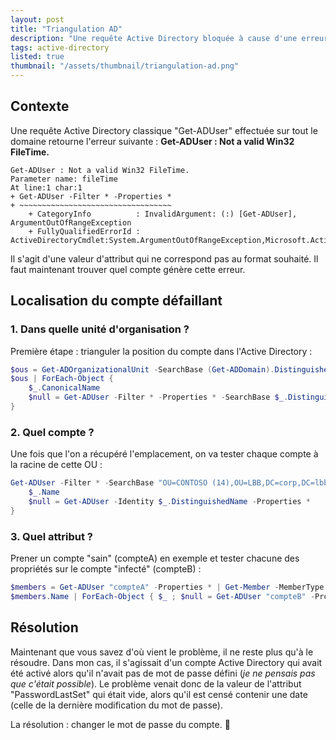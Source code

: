 ```yaml
---
layout: post
title: "Triangulation AD"
description: "Une requête Active Directory bloquée à cause d'une erreur sur un compte utilisateur ou ordinateur"
tags: active-directory
listed: true
thumbnail: "/assets/thumbnail/triangulation-ad.png"
---
```


## Contexte

Une requête Active Directory classique "Get-ADUser" effectuée sur tout le domaine retourne l'erreur suivante : **Get-ADUser : Not a valid Win32 FileTime.**

```
Get-ADUser : Not a valid Win32 FileTime.
Parameter name: fileTime
At line:1 char:1
+ Get-ADUser -Filter * -Properties *
+ ~~~~~~~~~~~~~~~~~~~~~~~~~~~~~~~~~~
    + CategoryInfo          : InvalidArgument: (:) [Get-ADUser], ArgumentOutOfRangeException
    + FullyQualifiedErrorId : ActiveDirectoryCmdlet:System.ArgumentOutOfRangeException,Microsoft.ActiveDirectory.Management.Commands.GetADUser
```

Il s'agit d'une valeur d'attribut qui ne correspond pas au format souhaité. Il faut maintenant trouver quel compte génère cette erreur.

## Localisation du compte défaillant

### 1. Dans quelle unité d'organisation ?

Première étape : trianguler la position du compte dans l'Active Directory :

```powershell
$ous = Get-ADOrganizationalUnit -SearchBase (Get-ADDomain).DistinguishedName -Properties CanonicalName -Filter * | Sort-Object -Property CanonicalName
$ous | ForEach-Object {
    $_.CanonicalName
    $null = Get-ADUser -Filter * -Properties * -SearchBase $_.DistinguishedName -SearchScope OneLevel
}
```

### 2. Quel compte ?

Une fois que l'on a récupéré l'emplacement, on va tester chaque compte à la racine de cette OU :

```powershell
Get-ADUser -Filter * -SearchBase "OU=CONTOSO (14),OU=LBB,DC=corp,DC=lbb,DC=com" -SearchScope OneLevel | ForEach-Object {
    $_.Name
    $null = Get-ADUser -Identity $_.DistinguishedName -Properties *
}
```

### 3. Quel attribut ?

Prener un compte "sain" (compteA) en exemple et tester chacune des propriétés sur le compte "infecté" (compteB) :

```powershell
$members = Get-ADUser "compteA" -Properties * | Get-Member -MemberType Property
$members.Name | ForEach-Object { $_ ; $null = Get-ADUser "compteB" -Properties $_ }
```

## Résolution

Maintenant que vous savez d'où vient le problème, il ne reste plus qu'à le résoudre. Dans mon cas, il s'agissait d'un compte Active Directory qui avait été activé alors qu'il n'avait pas de mot de passe défini (*je ne pensais pas que c'était possible*). Le problème venait donc de la valeur de l'attribut "PasswordLastSet" qui était vide, alors qu'il est censé contenir une date (celle de la dernière modification du mot de passe). 

La résolution : changer le mot de passe du compte. 🙂
